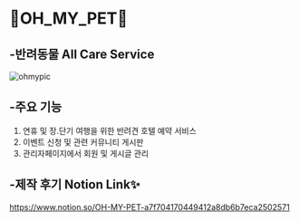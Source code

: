 # 🐶OH_MY_PET🐶

## -반려동물 All Care Service

![ohmypic](https://user-images.githubusercontent.com/77622831/129151910-60bd5fe6-7eb2-4ca1-af97-e5ed70374751.gif)

## -주요 기능

1. 연휴 및 장.단기 여행을 위한 반려견 호텔 예약 서비스
2. 이벤트 신청 및 관련 커뮤니티 게시판
3. 관리자페이지에서 회원 및 게시글 관리

## -제작 후기 Notion Link✨

https://www.notion.so/OH-MY-PET-a7f704170449412a8db6b7eca2502571
